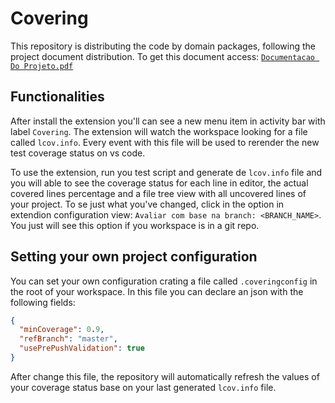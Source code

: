 # Covering

This repository is distributing the code by domain packages, following the project document distribution. To get this document access: [`Documentacao Do Projeto.pdf`](https://github.com/ICEI-PUC-Minas-PPLES-TI/plf-es-2022-1-tcci-5308100-dev-arthur-rocha-guilherme-oliveira/blob/master/Documentacao/Documentacao%20Do%20Projeto.pdf)

## Functionalities

After install the extension you'll can see a new menu item in activity bar with label `Covering`. The extension will watch the workspace looking for a file called `lcov.info`. Every event with this file will be used to rerender the new test coverage status on vs code.

To use the extension, run you test script and generate de `lcov.info` file and you will able to see the coverage status for each line in editor, the actual covered lines percentage and a file tree view with all uncovered lines of your project. To se just what you've changed, click in the option in extendion configuration view: `Avaliar com base na branch: <BRANCH_NAME>`. You just will see this option if you workspace is in a git repo.

## Setting your own project configuration

You can set your own configuration crating a file called `.coveringconfig` in the root of your workspace. In this file you can declare an json with the following fields:

```json
{
  "minCoverage": 0.9,
  "refBranch": "master",
  "usePrePushValidation": true
}
```

After change this file, the repository will automatically refresh the values of your coverage status base on your last generated `lcov.info` file.
